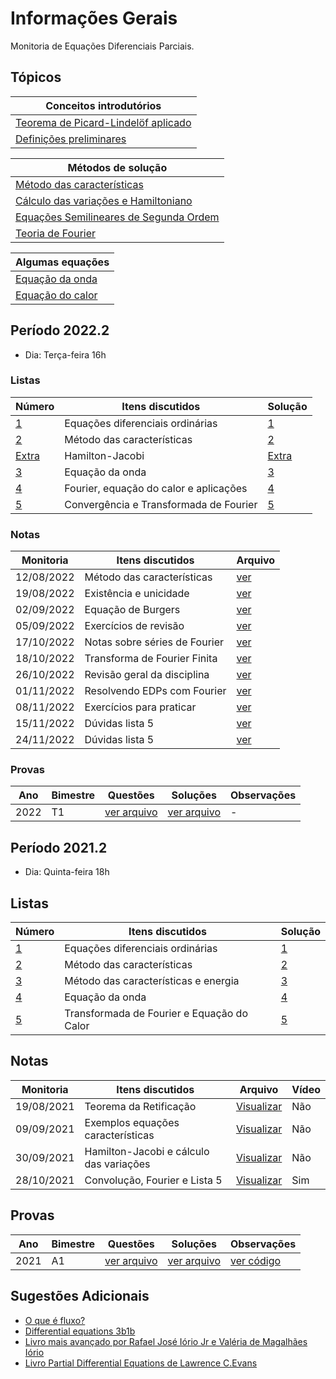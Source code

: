 # Informações Gerais 

Monitoria de Equações Diferenciais Parciais.

## Tópicos

|Conceitos introdutórios|
|---|
|[Teorema de Picard-Lindelöf aplicado](/ta-sessions/edp/existence_theorem/existence_theorem)|
|[Definições preliminares](/ta-sessions/edp/introduction)|

|Métodos de solução|
|---|
|[Método das características](/ta-sessions/edp/characteristics/characteristics)|
|[Cálculo das variações e Hamiltoniano](/ta-sessions/edp/calculus_of_variations)|
|[Equações Semilineares de Segunda Ordem](/ta-sessions/edp/second_order_semilinear)|
|[Teoria de Fourier](/ta-sessions/edp/fft/fft)|

|Algumas equações|
|---|
|[Equação da onda](/ta-sessions/edp/wave_equation)|
|[Equação do calor](/ta-sessions/edp/heat_equation)

## Período 2022.2

- Dia: Terça-feira 16h

### Listas

|Número|Itens discutidos|Solução|
|------|----------------|-------|
|[1](/files/disciplines/edp2022/lista1.pdf)|Equações diferenciais ordinárias|[1](/files/disciplines/edp2022/solutions1.pdf)|
|[2](/files/disciplines/edp2022/lista2.pdf)|Método das características|[2](/files/disciplines/edp2022/solutions2.pdf)|
|[Extra](/files/disciplines/edp2022/lista_hj.pdf)|Hamilton-Jacobi|[Extra](/files/disciplines/edp2022/lista_hj.pdf)|
|[3](/files/disciplines/edp2022/lista3.pdf)|Equação da onda|[3](/files/disciplines/edp2022/solutions3.pdf)|
|[4](/files/disciplines/edp2022/lista4.pdf)|Fourier, equação do calor e aplicações|[4](/files/disciplines/edp2022/solutions4.pdf)|
|[5](/files/disciplines/edp2022/lista5.pdf)|Convergência e Transformada de Fourier|[5](/files/disciplines/edp2022/solutions5.pdf)|

### Notas
  
|Monitoria|Itens discutidos|Arquivo|
|---------|----------------|-------|
|12/08/2022|Método das características|[ver](/files/disciplines/edp2022/monitoria12-08-2022.pdf)|
|19/08/2022|Existência e unicidade|[ver](/files/disciplines/edp2022/monitoria19-08-2022.pdf)|
|02/09/2022|Equação de Burgers|[ver](/files/disciplines/edp2022/monitoria02-09-2022.pdf)|
|05/09/2022|Exercícios de revisão|[ver](/files/disciplines/edp2022/monitoria05-09-2022.pdf)|
|17/10/2022|Notas sobre séries de Fourier|[ver](/files/disciplines/edp2022/fourier_notes.pdf)|
|18/10/2022|Transforma de Fourier Finita|[ver](/files/disciplines/edp2022/monitoria18-10-2022.pdf)|
|26/10/2022|Revisão geral da disciplina|[ver](/files/disciplines/edp2022/monitoria26-10-2022.pdf)|
|01/11/2022|Resolvendo EDPs com Fourier|[ver](/files/disciplines/edp2022/monitoria01-11-2022.pdf)|
|08/11/2022|Exercícios para praticar|[ver](/files/disciplines/edp2022/monitoria08-11-2022.pdf)|
|15/11/2022|Dúvidas lista 5|[ver](/files/disciplines/edp2022/monitoria15-11-2022.pdf)|
|24/11/2022|Dúvidas lista 5|[ver](/files/disciplines/edp2022/monitoria24-11-2022.pdf)|

### Provas

|Ano|Bimestre|Questões|Soluções|Observações|
|---|--------|--------|--------|-----------|
|2022|T1|[ver arquivo](/files/disciplines/edp2022/t1.pdf)|[ver arquivo](/files/disciplines/edp2022/t1_solucoes.pdf)|-|

## Período 2021.2

- Dia: Quinta-feira 18h

## Listas

|Número|Itens discutidos|Solução|
|------|----------------|-------|
|[1](/files/disciplines/edp/lista1.pdf)|Equações diferenciais ordinárias|[1](/ta-sessions/unavailable)|
|[2](/files/disciplines/edp/lista2.pdf)|Método das características|[2](/ta-sessions/unavailable)|
|[3](/files/disciplines/edp/lista3.pdf)|Método das características e energia|[3](/ta-sessions/unavailable)|
|[4](/files/disciplines/edp/lista4.pdf)|Equação da onda|[4](/ta-sessions/unavailable)|
|[5](/files/disciplines/edp/lista5.pdf)|Transformada de Fourier e Equação do Calor|[5](/ta-sessions/unavailable)|

## Notas
  
|Monitoria|Itens discutidos|Arquivo|Vídeo|
|---------|----------------|-------|-----| 
|19/08/2021|Teorema da Retificação|[Visualizar](/files/disciplines/edp/monitoria19-08-2021.pdf)|Não|
|09/09/2021|Exemplos equações características|[Visualizar](/files/disciplines/edp/exemplos_equacoes_caracteristicas.pdf)|Não|
|30/09/2021|Hamilton-Jacobi e cálculo das variações|[Visualizar](/files/disciplines/edp/hamilton-jacobi.pdf)|Não|
|28/10/2021|Convolução, Fourier e Lista 5|[Visualizar](/files/disciplines/edp/monitoria28-10-2021.pdf)|Sim|

## Provas

|Ano|Bimestre|Questões|Soluções|Observações|
|---|--------|--------|--------|-----------|
|2021|A1|[ver arquivo](/files/disciplines/edp/a1.pdf)|[ver arquivo](/ta-sessions/unavailable)|[ver código](/ta-sessions/unavailable)|

## Sugestões Adicionais 

- [O que é fluxo?](http://www.phys.boun.edu.tr/~burcin/Flux.pdf)
- [Differential equations 3b1b](https://www.youtube.com/playlist?list=PLZHQObOWTQDNPOjrT6KVlfJuKtYTftqH6)
- [Livro mais avançado por Rafael José Iório Jr e Valéria de Magalhães Iório](https://www.amazon.com.br/Fourier-Analysis-Partial-Differential-Equations/dp/052162116X)
- [Livro Partial Differential Equations de Lawrence C.Evans](https://www.amazon.com.br/Partial-Differential-Equations-Lawrence-Evans/dp/0821807722)